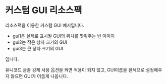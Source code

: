 # 커스텀 GUI 리소스팩

리소스팩을 이용한 커스텀 GUI 예시입니다.
* gui1은 실제로 표시될 GUI의 위치를 맞춰주는 빈 이미지
* gui2는 작은 상자 크기의 GUI
* gui3는 큰 상자 크기의 GUI

입니다.

유니코드 글꼴 강제 사용 옵션을 켜면 적용이 되지 않고, GUI이름을 흰색으로 설정해주지 않으면 GUI가 어둡게 나옵니다.
